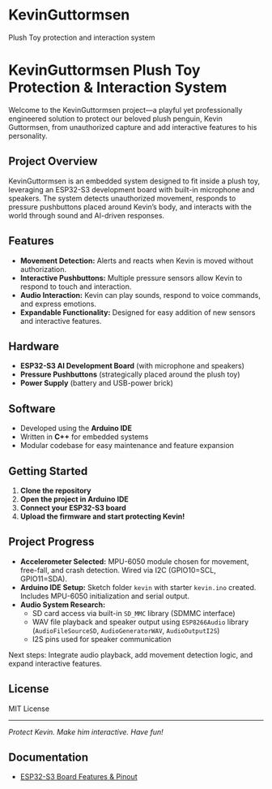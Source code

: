 # KevinGuttormsen
Plush Toy protection and interaction system
# KevinGuttormsen Plush Toy Protection & Interaction System

Welcome to the KevinGuttormsen project—a playful yet professionally engineered solution to protect our beloved plush penguin, Kevin Guttormsen, from unauthorized capture and add interactive features to his personality.

## Project Overview

KevinGuttormsen is an embedded system designed to fit inside a plush toy, leveraging an ESP32-S3 development board with built-in microphone and speakers. The system detects unauthorized movement, responds to pressure pushbuttons placed around Kevin’s body, and interacts with the world through sound and AI-driven responses.

## Features

- **Movement Detection:** Alerts and reacts when Kevin is moved without authorization.
- **Interactive Pushbuttons:** Multiple pressure sensors allow Kevin to respond to touch and interaction.
- **Audio Interaction:** Kevin can play sounds, respond to voice commands, and express emotions.
- **Expandable Functionality:** Designed for easy addition of new sensors and interactive features.

## Hardware

- **ESP32-S3 AI Development Board** (with microphone and speakers)
- **Pressure Pushbuttons** (strategically placed around the plush toy)
- **Power Supply** (battery and USB-power brick)

## Software

- Developed using the **Arduino IDE**
- Written in **C++** for embedded systems
- Modular codebase for easy maintenance and feature expansion

## Getting Started

1. **Clone the repository**
2. **Open the project in Arduino IDE**
3. **Connect your ESP32-S3 board**
4. **Upload the firmware and start protecting Kevin!**

## Project Progress

- **Accelerometer Selected:** MPU-6050 module chosen for movement, free-fall, and crash detection. Wired via I2C (GPIO10=SCL, GPIO11=SDA).
- **Arduino IDE Setup:** Sketch folder `kevin` with starter `kevin.ino` created. Includes MPU-6050 initialization and serial output.
- **Audio System Research:**
	- SD card access via built-in `SD_MMC` library (SDMMC interface)
	- WAV file playback and speaker output using `ESP8266Audio` library (`AudioFileSourceSD`, `AudioGeneratorWAV`, `AudioOutputI2S`)
	- I2S pins used for speaker communication

Next steps: Integrate audio playback, add movement detection logic, and expand interactive features.

## License

MIT License

---

*Protect Kevin. Make him interactive. Have fun!*

## Documentation

- [ESP32-S3 Board Features & Pinout](docs/ESP32-S3-Board.md)
